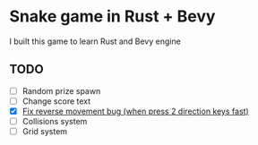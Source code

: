 # Snake game in Rust + Bevy

I built this game to learn Rust and Bevy engine

## TODO

- [ ] Random prize spawn
- [ ] Change score text
- [x] [Fix reverse movement bug (when press 2 direction keys fast)](https://github.com/temanmd/bevy_snake_game_example/pull/1)
- [ ] Collisions system
- [ ] Grid system
